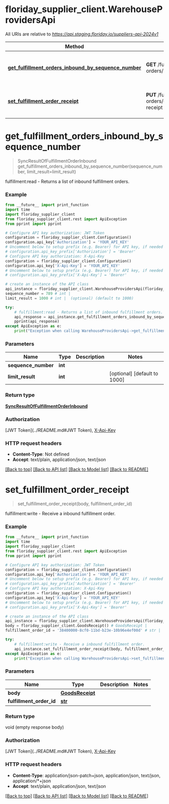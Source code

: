 # floriday_supplier_client.WarehouseProvidersApi

All URIs are relative to *https://api.staging.floriday.io/suppliers-api-2024v1*

Method | HTTP request | Description
------------- | ------------- | -------------
[**get_fulfillment_orders_inbound_by_sequence_number**](WarehouseProvidersApi.md#get_fulfillment_orders_inbound_by_sequence_number) | **GET** /fulfillment-orders/inbound/sync/{sequenceNumber} | fulfillment:read - Returns a list of inbound fulfillment orders.
[**set_fulfillment_order_receipt**](WarehouseProvidersApi.md#set_fulfillment_order_receipt) | **PUT** /fulfillment-orders/{fulfillmentOrderId}/goods-receipt | fulfillment:write - Receive a inbound fulfillment order.

# **get_fulfillment_orders_inbound_by_sequence_number**
> SyncResultOfFulfillmentOrderInbound get_fulfillment_orders_inbound_by_sequence_number(sequence_number, limit_result=limit_result)

fulfillment:read - Returns a list of inbound fulfillment orders.

### Example
```python
from __future__ import print_function
import time
import floriday_supplier_client
from floriday_supplier_client.rest import ApiException
from pprint import pprint

# Configure API key authorization: JWT Token
configuration = floriday_supplier_client.Configuration()
configuration.api_key['Authorization'] = 'YOUR_API_KEY'
# Uncomment below to setup prefix (e.g. Bearer) for API key, if needed
# configuration.api_key_prefix['Authorization'] = 'Bearer'
# Configure API key authorization: X-Api-Key
configuration = floriday_supplier_client.Configuration()
configuration.api_key['X-Api-Key'] = 'YOUR_API_KEY'
# Uncomment below to setup prefix (e.g. Bearer) for API key, if needed
# configuration.api_key_prefix['X-Api-Key'] = 'Bearer'

# create an instance of the API class
api_instance = floriday_supplier_client.WarehouseProvidersApi(floriday_supplier_client.ApiClient(configuration))
sequence_number = 789 # int | 
limit_result = 1000 # int |  (optional) (default to 1000)

try:
    # fulfillment:read - Returns a list of inbound fulfillment orders.
    api_response = api_instance.get_fulfillment_orders_inbound_by_sequence_number(sequence_number, limit_result=limit_result)
    pprint(api_response)
except ApiException as e:
    print("Exception when calling WarehouseProvidersApi->get_fulfillment_orders_inbound_by_sequence_number: %s\n" % e)
```

### Parameters

Name | Type | Description  | Notes
------------- | ------------- | ------------- | -------------
 **sequence_number** | **int**|  | 
 **limit_result** | **int**|  | [optional] [default to 1000]

### Return type

[**SyncResultOfFulfillmentOrderInbound**](SyncResultOfFulfillmentOrderInbound.md)

### Authorization

[JWT Token](../README.md#JWT Token), [X-Api-Key](../README.md#X-Api-Key)

### HTTP request headers

 - **Content-Type**: Not defined
 - **Accept**: text/plain, application/json, text/json

[[Back to top]](#) [[Back to API list]](../README.md#documentation-for-api-endpoints) [[Back to Model list]](../README.md#documentation-for-models) [[Back to README]](../README.md)

# **set_fulfillment_order_receipt**
> set_fulfillment_order_receipt(body, fulfillment_order_id)

fulfillment:write - Receive a inbound fulfillment order.

### Example
```python
from __future__ import print_function
import time
import floriday_supplier_client
from floriday_supplier_client.rest import ApiException
from pprint import pprint

# Configure API key authorization: JWT Token
configuration = floriday_supplier_client.Configuration()
configuration.api_key['Authorization'] = 'YOUR_API_KEY'
# Uncomment below to setup prefix (e.g. Bearer) for API key, if needed
# configuration.api_key_prefix['Authorization'] = 'Bearer'
# Configure API key authorization: X-Api-Key
configuration = floriday_supplier_client.Configuration()
configuration.api_key['X-Api-Key'] = 'YOUR_API_KEY'
# Uncomment below to setup prefix (e.g. Bearer) for API key, if needed
# configuration.api_key_prefix['X-Api-Key'] = 'Bearer'

# create an instance of the API class
api_instance = floriday_supplier_client.WarehouseProvidersApi(floriday_supplier_client.ApiClient(configuration))
body = floriday_supplier_client.GoodsReceipt() # GoodsReceipt | 
fulfillment_order_id = '38400000-8cf0-11bd-b23e-10b96e4ef00d' # str | 

try:
    # fulfillment:write - Receive a inbound fulfillment order.
    api_instance.set_fulfillment_order_receipt(body, fulfillment_order_id)
except ApiException as e:
    print("Exception when calling WarehouseProvidersApi->set_fulfillment_order_receipt: %s\n" % e)
```

### Parameters

Name | Type | Description  | Notes
------------- | ------------- | ------------- | -------------
 **body** | [**GoodsReceipt**](GoodsReceipt.md)|  | 
 **fulfillment_order_id** | [**str**](.md)|  | 

### Return type

void (empty response body)

### Authorization

[JWT Token](../README.md#JWT Token), [X-Api-Key](../README.md#X-Api-Key)

### HTTP request headers

 - **Content-Type**: application/json-patch+json, application/json, text/json, application/*+json
 - **Accept**: text/plain, application/json, text/json

[[Back to top]](#) [[Back to API list]](../README.md#documentation-for-api-endpoints) [[Back to Model list]](../README.md#documentation-for-models) [[Back to README]](../README.md)

